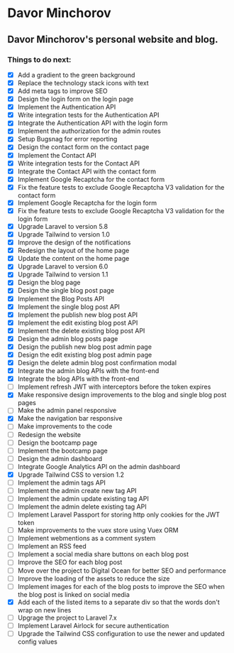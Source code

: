 # Davor Minchorov

## Davor Minchorov's personal website and blog.

### Things to do next:
- [x] Add a gradient to the green background
- [x] Replace the technology stack icons with text
- [x] Add meta tags to improve SEO
- [x] Design the login form on the login page
- [x] Implement the Authentication API
- [x] Write integration tests for the Authentication API
- [x] Integrate the Authentication API with the login form
- [x] Implement the authorization for the admin routes
- [x] Setup Bugsnag for error reporting
- [x] Design the contact form on the contact page
- [x] Implement the Contact API
- [x] Write integration tests for the Contact API
- [x] Integrate the Contact API with the contact form
- [x] Implement Google Recaptcha for the contact form
- [x] Fix the feature tests to exclude Google Recaptcha V3 validation for the contact form
- [x] Implement Google Recaptcha for the login form
- [x] Fix the feature tests to exclude Google Recaptcha V3 validation for the login form
- [x] Upgrade Laravel to version 5.8
- [x] Upgrade Tailwind to version 1.0
- [x] Improve the design of the notifications
- [x] Redesign the layout of the home page
- [x] Update the content on the home page
- [x] Upgrade Laravel to version 6.0
- [x] Upgrade Tailwind to version 1.1
- [x] Design the blog page
- [x] Design the single blog post page
- [x] Implement the Blog Posts API
- [x] Implement the single blog post API
- [x] Implement the publish new blog post API
- [x] Implement the edit existing blog post API
- [x] Implement the delete existing blog post API
- [x] Design the admin blog posts page
- [x] Design the publish new blog post admin page
- [x] Design the edit existing blog post admin page
- [x] Design the delete admin blog post confirmation modal
- [x] Integrate the admin blog APIs with the front-end
- [x] Integrate the blog APIs with the front-end
- [ ] Implement refresh JWT with interceptors before the token expires
- [x] Make responsive design improvements to the blog and single blog post pages
- [ ] Make the admin panel responsive
- [x] Make the navigation bar responsive
- [ ] Make improvements to the code
- [ ] Redesign the website
- [ ] Design the bootcamp page
- [ ] Implement the bootcamp page
- [ ] Design the admin dashboard
- [ ] Integrate Google Analytics API on the admin dashboard
- [x] Upgrade Tailwind CSS to version 1.2
- [ ] Implement the admin tags API
- [ ] Implement the admin create new tag API
- [ ] Implement the admin update existing tag API
- [ ] Implement the admin delete existing tag API
- [ ] Implement Laravel Passport for storing http only cookies for the JWT token
- [ ] Make improvements to the vuex store using Vuex ORM
- [ ] Implement webmentions as a comment system
- [ ] Implement an RSS feed
- [ ] Implement a social media share buttons on each blog post
- [ ] Improve the SEO for each blog post
- [ ] Move over the project to Digital Ocean for better SEO and performance
- [ ] Improve the loading of the assets to reduce the size
- [ ] Implement images for each of the blog posts to improve the SEO when the blog post is linked on social media
- [x] Add each of the listed items to a separate div so that the words don't wrap on new lines
- [ ] Upgrage the project to Laravel 7.x
- [ ] Implement Laravel Airlock for secure authentication
- [ ] Upgrade the Tailwind CSS configuration to use the newer and updated config values
